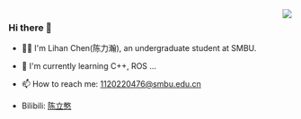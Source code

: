 <img align="right" src="https://github-readme-stats.vercel.app/api?username=LihanChen2004&show_icons=true&icon_color=CE1D2D&text_color=718096&bg_color=ffffff&hide_title=true" />

### Hi there 👋
- 💁‍♂️ I'm Lihan Chen(陈力瀚), an undergraduate student at SMBU.

- 🌱 I'm currently learning  C++, ROS ...

- 📫 How to reach me: 1120220476@smbu.edu.cn
- Bilibili: [陈立憨](https://space.bilibili.com/170786212?spm_id_from=333.1007.0.0)

<!--
**LihanChen2004/LihanChen2004** is a ✨ _special_ ✨ repository because its `README.md` (this file) appears on your GitHub profile.

Here are some ideas to get you started:

- 🔭 I’m currently working on ...
- 🌱 I’m currently learning ...
- 👯 I’m looking to collaborate on ...
- 🤔 I’m looking for help with ...
- 💬 Ask me about ...
- 📫 How to reach me: ...
- 😄 Pronouns: ...
- ⚡ Fun fact: ...
-->
